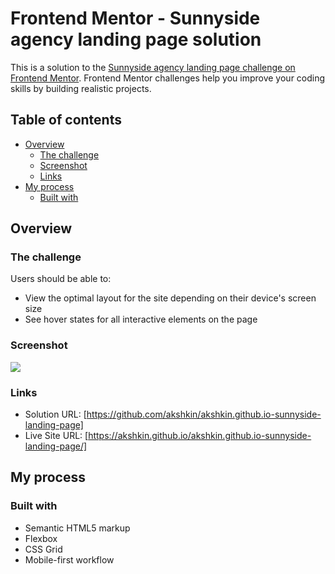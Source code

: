 # Frontend Mentor - Sunnyside agency landing page solution

This is a solution to the [Sunnyside agency landing page challenge on Frontend Mentor](https://www.frontendmentor.io/challenges/sunnyside-agency-landing-page-7yVs3B6ef). Frontend Mentor challenges help you improve your coding skills by building realistic projects.

## Table of contents

- [Overview](#overview)
  - [The challenge](#the-challenge)
  - [Screenshot](#screenshot)
  - [Links](#links)
- [My process](#my-process)
  - [Built with](#built-with)
  

## Overview

### The challenge

Users should be able to:

- View the optimal layout for the site depending on their device's screen size
- See hover states for all interactive elements on the page

### Screenshot

![](./sunnyside-desktop.png)


### Links

- Solution URL: [https://github.com/akshkin/akshkin.github.io-sunnyside-landing-page]
- Live Site URL: [https://akshkin.github.io/akshkin.github.io-sunnyside-landing-page/]

## My process

### Built with

- Semantic HTML5 markup
- Flexbox
- CSS Grid
- Mobile-first workflow
